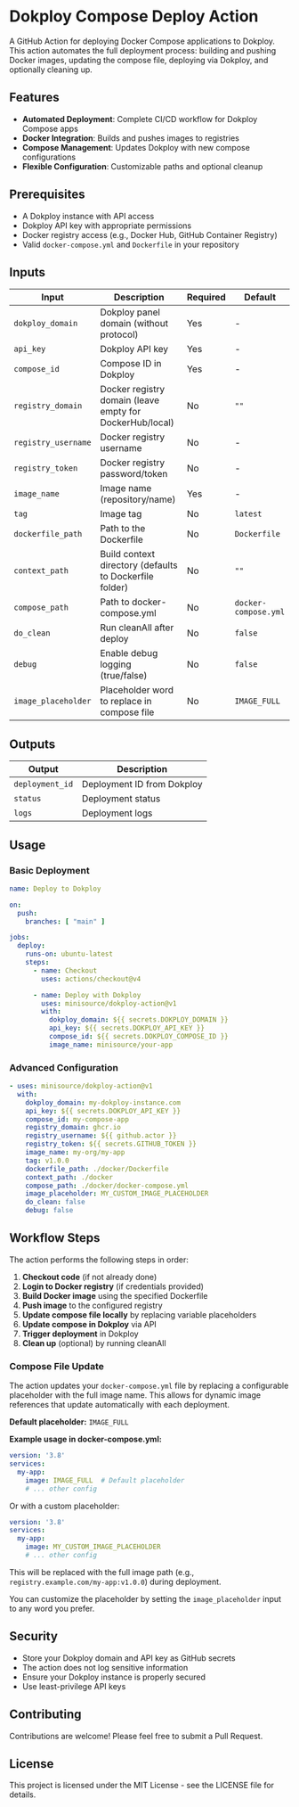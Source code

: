 # Dokploy Compose Deploy Action

A GitHub Action for deploying Docker Compose applications to Dokploy. This action automates the full deployment process: building and pushing Docker images, updating the compose file, deploying via Dokploy, and optionally cleaning up.

## Features

- **Automated Deployment**: Complete CI/CD workflow for Dokploy Compose apps
- **Docker Integration**: Builds and pushes images to registries
- **Compose Management**: Updates Dokploy with new compose configurations
- **Flexible Configuration**: Customizable paths and optional cleanup

## Prerequisites

- A Dokploy instance with API access
- Dokploy API key with appropriate permissions
- Docker registry access (e.g., Docker Hub, GitHub Container Registry)
- Valid `docker-compose.yml` and `Dockerfile` in your repository

## Inputs

| Input | Description | Required | Default |
|-------|-------------|----------|---------|
| `dokploy_domain` | Dokploy panel domain (without protocol) | Yes | - |
| `api_key` | Dokploy API key | Yes | - |
| `compose_id` | Compose ID in Dokploy | Yes | - |
| `registry_domain` | Docker registry domain (leave empty for DockerHub/local) | No | `""` |
| `registry_username` | Docker registry username | No | - |
| `registry_token` | Docker registry password/token | No | - |
| `image_name` | Image name (repository/name) | Yes | - |
| `tag` | Image tag | No | `latest` |
| `dockerfile_path` | Path to the Dockerfile | No | `Dockerfile` |
| `context_path` | Build context directory (defaults to Dockerfile folder) | No | `""` |
| `compose_path` | Path to docker-compose.yml | No | `docker-compose.yml` |
| `do_clean` | Run cleanAll after deploy | No | `false` |
| `debug` | Enable debug logging (true/false) | No | `false` |
| `image_placeholder` | Placeholder word to replace in compose file | No | `IMAGE_FULL` |

## Outputs

| Output | Description |
|--------|-------------|
| `deployment_id` | Deployment ID from Dokploy |
| `status` | Deployment status |
| `logs` | Deployment logs |

## Usage

### Basic Deployment

```yaml
name: Deploy to Dokploy

on:
  push:
    branches: [ "main" ]

jobs:
  deploy:
    runs-on: ubuntu-latest
    steps:
      - name: Checkout
        uses: actions/checkout@v4

      - name: Deploy with Dokploy
        uses: minisource/dokploy-action@v1
        with:
          dokploy_domain: ${{ secrets.DOKPLOY_DOMAIN }}
          api_key: ${{ secrets.DOKPLOY_API_KEY }}
          compose_id: ${{ secrets.DOKPLOY_COMPOSE_ID }}
          image_name: minisource/your-app
```

### Advanced Configuration

```yaml
- uses: minisource/dokploy-action@v1
  with:
    dokploy_domain: my-dokploy-instance.com
    api_key: ${{ secrets.DOKPLOY_API_KEY }}
    compose_id: my-compose-app
    registry_domain: ghcr.io
    registry_username: ${{ github.actor }}
    registry_token: ${{ secrets.GITHUB_TOKEN }}
    image_name: my-org/my-app
    tag: v1.0.0
    dockerfile_path: ./docker/Dockerfile
    context_path: ./docker
    compose_path: ./docker/docker-compose.yml
    image_placeholder: MY_CUSTOM_IMAGE_PLACEHOLDER
    do_clean: false
    debug: false
```

## Workflow Steps

The action performs the following steps in order:

1. **Checkout code** (if not already done)
2. **Login to Docker registry** (if credentials provided)
3. **Build Docker image** using the specified Dockerfile
4. **Push image** to the configured registry
5. **Update compose file locally** by replacing variable placeholders
6. **Update compose in Dokploy** via API
7. **Trigger deployment** in Dokploy
8. **Clean up** (optional) by running cleanAll

### Compose File Update

The action updates your `docker-compose.yml` file by replacing a configurable placeholder with the full image name. This allows for dynamic image references that update automatically with each deployment.

**Default placeholder:** `IMAGE_FULL`

**Example usage in docker-compose.yml:**
```yaml
version: '3.8'
services:
  my-app:
    image: IMAGE_FULL  # Default placeholder
    # ... other config
```

Or with a custom placeholder:
```yaml
version: '3.8'
services:
  my-app:
    image: MY_CUSTOM_IMAGE_PLACEHOLDER
    # ... other config
```

This will be replaced with the full image path (e.g., `registry.example.com/my-app:v1.0.0`) during deployment.

You can customize the placeholder by setting the `image_placeholder` input to any word you prefer.

## Security

- Store your Dokploy domain and API key as GitHub secrets
- The action does not log sensitive information
- Ensure your Dokploy instance is properly secured
- Use least-privilege API keys

## Contributing

Contributions are welcome! Please feel free to submit a Pull Request.

## License

This project is licensed under the MIT License - see the LICENSE file for details.